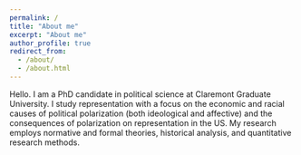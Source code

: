 ```yaml
---
permalink: /
title: "About me"
excerpt: "About me"
author_profile: true
redirect_from: 
  - /about/
  - /about.html
---
```


Hello. I am a PhD candidate in political science at Claremont Graduate University. I study representation with a focus on the economic and racial causes of political polarization (both ideological and affective) and the consequences of polarization on representation in the US. My research employs normative and formal theories, historical analysis, and quantitative research methods. 
